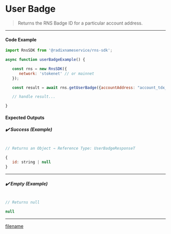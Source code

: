 # User Badge

> Returns the RNS Badge ID for a particular account address.

---

<!-- tabs:start -->

#### **Code Example**

```js
import RnsSDK from '@radixnameservice/rns-sdk';

async function userBadgeExample() {

   const rns = new RnsSDK({
      network: 'stokenet' // or mainnet
   });

   const result = await rns.getUserBadge({accountAddress: "account_tdx_2_1298zn26mlsyc0gsx507cc83y7x8veyp90axzh6aefqhxxq9l7y03c7"});

   // handle result...

}
```

#### **Expected Outputs**

##### ✔️ Success (Example)

```js

// Returns an Object ⇾ Reference Type: UserBadgeResponseT

{
   id: string | null
}

```

---

##### ✔️ Empty (Example)

```js

// Returns null

null

```

---

[filename](./common/errors/error-stack.md ':include')

<!-- tabs:end -->
